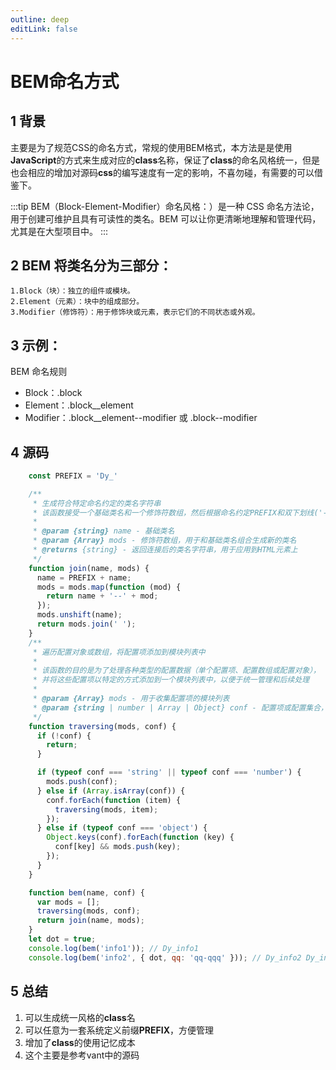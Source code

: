 ```yaml
---
outline: deep
editLink: false
---
```


# BEM命名方式

## 1 背景

主要是为了规范CSS的命名方式，常规的使用BEM格式，本方法是是使用**JavaScript**的方式来生成对应的**class**名称，保证了**class**的命名风格统一，但是也会相应的增加对源码**css**的编写速度有一定的影响，不喜勿碰，有需要的可以借鉴下。

:::tip
BEM（Block-Element-Modifier）命名风格：）是一种 CSS 命名方法论，用于创建可维护且具有可读性的类名。BEM 可以让你更清晰地理解和管理代码，尤其是在大型项目中。
:::


## 2 BEM 将类名分为三部分：
	1.Block（块）：独立的组件或模块。
	2.Element（元素）：块中的组成部分。
	3.Modifier（修饰符）：用于修饰块或元素，表示它们的不同状态或外观。

## 3 示例：
BEM 命名规则
- Block：.block
- Element：.block__element
- Modifier：.block__element--modifier 或 .block--modifier  

## 4 源码
```javascript
    const PREFIX = 'Dy_'

    /**
     * 生成符合特定命名约定的类名字符串
     * 该函数接受一个基础类名和一个修饰符数组，然后根据命名约定PREFIX和双下划线('--')连接这些类名和修饰符
     * 
     * @param {string} name - 基础类名
     * @param {Array} mods - 修饰符数组，用于和基础类名组合生成新的类名
     * @returns {string} - 返回连接后的类名字符串，用于应用到HTML元素上
     */
    function join(name, mods) {
      name = PREFIX + name;
      mods = mods.map(function (mod) {
        return name + '--' + mod;
      });
      mods.unshift(name);
      return mods.join(' ');
    }
    /**
     * 遍历配置对象或数组，将配置项添加到模块列表中
     * 
     * 该函数的目的是为了处理各种类型的配置数据（单个配置项、配置数组或配置对象），
     * 并将这些配置项以特定的方式添加到一个模块列表中，以便于统一管理和后续处理
     * 
     * @param {Array} mods - 用于收集配置项的模块列表
     * @param {string | number | Array | Object} conf - 配置项或配置集合，可以是字符串、数字、数组或对象
     */
    function traversing(mods, conf) {
      if (!conf) {
        return;
      }

      if (typeof conf === 'string' || typeof conf === 'number') {
        mods.push(conf);
      } else if (Array.isArray(conf)) {
        conf.forEach(function (item) {
          traversing(mods, item);
        });
      } else if (typeof conf === 'object') {
        Object.keys(conf).forEach(function (key) {
          conf[key] && mods.push(key);
        });
      }
    }

    function bem(name, conf) {
      var mods = [];
      traversing(mods, conf);
      return join(name, mods);
    }
    let dot = true;
    console.log(bem('info1')); // Dy_info1
    console.log(bem('info2', { dot, qq: 'qq-qqq' })); // Dy_info2 Dy_info2--dot Dy_info2--qq
```

## 5 总结

1. 可以生成统一风格的**class**名
2. 可以任意为一套系统定义前缀**PREFIX**，方便管理
3. 增加了**class**的使用记忆成本 
4. 这个主要是参考vant中的源码 